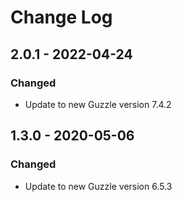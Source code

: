 # Change Log

## 2.0.1 - 2022-04-24

### Changed

- Update to new Guzzle version 7.4.2

## 1.3.0 - 2020-05-06

### Changed

- Update to new Guzzle version 6.5.3